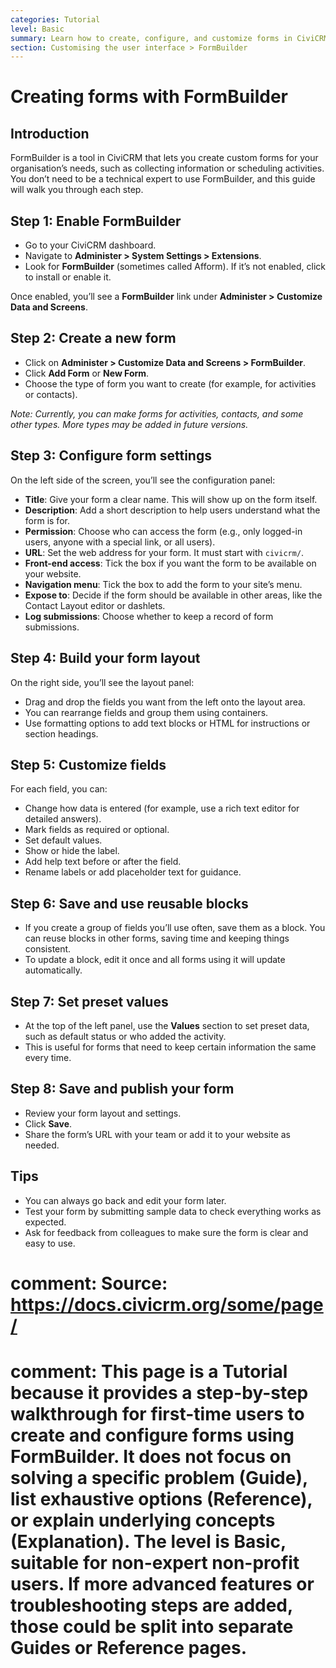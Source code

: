 ```yaml
---
categories: Tutorial
level: Basic
summary: Learn how to create, configure, and customize forms in CiviCRM using FormBuilder, step by step, designed for non-profit users with no technical background.
section: Customising the user interface > FormBuilder
---
```


# Creating forms with FormBuilder

## Introduction

FormBuilder is a tool in CiviCRM that lets you create custom forms for your organisation’s needs, such as collecting information or scheduling activities. You don’t need to be a technical expert to use FormBuilder, and this guide will walk you through each step.

## Step 1: Enable FormBuilder

- Go to your CiviCRM dashboard.
- Navigate to **Administer > System Settings > Extensions**.
- Look for **FormBuilder** (sometimes called Afform). If it’s not enabled, click to install or enable it.

Once enabled, you’ll see a **FormBuilder** link under **Administer > Customize Data and Screens**.

## Step 2: Create a new form

- Click on **Administer > Customize Data and Screens > FormBuilder**.
- Click **Add Form** or **New Form**.
- Choose the type of form you want to create (for example, for activities or contacts).

*Note: Currently, you can make forms for activities, contacts, and some other types. More types may be added in future versions.*

## Step 3: Configure form settings

On the left side of the screen, you’ll see the configuration panel:

- **Title**: Give your form a clear name. This will show up on the form itself.
- **Description**: Add a short description to help users understand what the form is for.
- **Permission**: Choose who can access the form (e.g., only logged-in users, anyone with a special link, or all users).
- **URL**: Set the web address for your form. It must start with `civicrm/`.
- **Front-end access**: Tick the box if you want the form to be available on your website.
- **Navigation menu**: Tick the box to add the form to your site’s menu.
- **Expose to**: Decide if the form should be available in other areas, like the Contact Layout editor or dashlets.
- **Log submissions**: Choose whether to keep a record of form submissions.

## Step 4: Build your form layout

On the right side, you’ll see the layout panel:

- Drag and drop the fields you want from the left onto the layout area.
- You can rearrange fields and group them using containers.
- Use formatting options to add text blocks or HTML for instructions or section headings.

## Step 5: Customize fields

For each field, you can:

- Change how data is entered (for example, use a rich text editor for detailed answers).
- Mark fields as required or optional.
- Set default values.
- Show or hide the label.
- Add help text before or after the field.
- Rename labels or add placeholder text for guidance.

## Step 6: Save and use reusable blocks

- If you create a group of fields you’ll use often, save them as a block. You can reuse blocks in other forms, saving time and keeping things consistent.
- To update a block, edit it once and all forms using it will update automatically.

## Step 7: Set preset values

- At the top of the left panel, use the **Values** section to set preset data, such as default status or who added the activity.
- This is useful for forms that need to keep certain information the same every time.

## Step 8: Save and publish your form

- Review your form layout and settings.
- Click **Save**.
- Share the form’s URL with your team or add it to your website as needed.

## Tips

- You can always go back and edit your form later.
- Test your form by submitting sample data to check everything works as expected.
- Ask for feedback from colleagues to make sure the form is clear and easy to use.

# comment: Source: https://docs.civicrm.org/some/page/
# comment: This page is a Tutorial because it provides a step-by-step walkthrough for first-time users to create and configure forms using FormBuilder. It does not focus on solving a specific problem (Guide), list exhaustive options (Reference), or explain underlying concepts (Explanation). The level is Basic, suitable for non-expert non-profit users. If more advanced features or troubleshooting steps are added, those could be split into separate Guides or Reference pages.